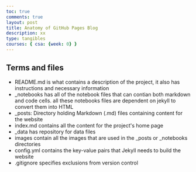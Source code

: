 ```yaml
---
toc: true
comments: true
layout: post
title: Anatomy of GitHub Pages Blog
description: xx
type: tangibles
courses: { csa: {week: 0} }
---
```


## Terms and files

- README.md is what contains a description of the project, it also has instructions and necessary information
- _notebooks has all of the notebook files that can contian both markdown and code cells. all these notebooks files are dependent on jekyll to convert them into HTML
- _posts: Directory holding Markdown (.md) files containing content for the website
- index.md contains all the content for the project's home page
- _data has repository for data files
- images contain all the images that are used in the _posts or _notebooks directories
- config.yml contains the key-value pairs that Jekyll needs to build the website
- .gitignore specifies exclusions from version control